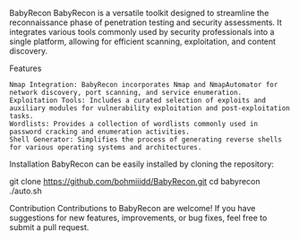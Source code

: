 BabyRecon
BabyRecon is a versatile toolkit designed to streamline the reconnaissance phase of penetration testing and security assessments. It integrates various tools commonly used by security professionals into a single platform, allowing for efficient scanning, exploitation, and content discovery.

Features

    Nmap Integration: BabyRecon incorporates Nmap and NmapAutomator for network discovery, port scanning, and service enumeration.
    Exploitation Tools: Includes a curated selection of exploits and auxiliary modules for vulnerability exploitation and post-exploitation tasks.
    Wordlists: Provides a collection of wordlists commonly used in password cracking and enumeration activities.
    Shell Generator: Simplifies the process of generating reverse shells for various operating systems and architectures.


Installation
BabyRecon can be easily installed by cloning the repository:

git clone https://github.com/bohmiiidd/BabyRecon.git
cd babyrecon 
./auto.sh

Contribution
Contributions to BabyRecon are welcome! If you have suggestions for new features, improvements, or bug fixes, feel free to submit a pull request.
